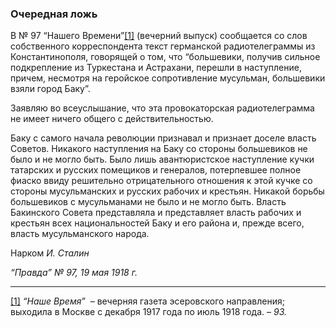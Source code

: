 ### Очередная ложь

В № 97 “Нашего Времени”[[1]](#_ftn1) (вечерний выпуск) сообщается со слов собственного корреспондента текст германской радиотелеграммы из Константинополя, говорящей о том, что “большевики, получив сильное подкрепление из Туркестана и Астрахани, перешли в наступление, причем, несмотря на геройское сопротивление мусульман, большевики взяли город Баку”.

Заявляю во всеуслышание, что эта провокаторская радиотелеграмма не имеет ничего общего с действительностью.

Баку с самого начала революции признавал и признает доселе власть Советов. Никакого наступления на Баку со стороны большевиков не было и не могло быть. Было лишь авантюристское наступление кучки татарских и русских помещиков и генералов, потерпевшее полное фиаско ввиду решительно отрицательного отношения к этой кучке со стороны мусульманских и русских рабочих и крестьян. Никакой борьбы большевиков с мусульманами не было и не могло быть. Власть Бакинского Совета представляла и представляет власть рабочих и крестьян всех национальностей Баку и его района и, прежде всего, власть мусульманского народа.

Нарком _И. Сталин_

_“Правда” №_ _97, 19 мая 1918_ _г._

  

---

[[1]](#_ftnref1) _“Наше Время”_  – вечерняя газета эсеровского направления; выходила в Москве с декабря 1917 года по июль 1918 года. – _93._